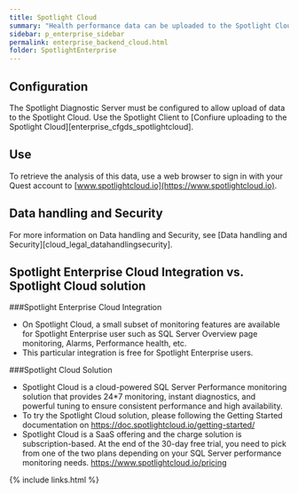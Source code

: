```yaml
---
title: Spotlight Cloud
summary: "Health performance data can be uploaded to the Spotlight Cloud."
sidebar: p_enterprise_sidebar
permalink: enterprise_backend_cloud.html
folder: SpotlightEnterprise
---
```





## Configuration

The Spotlight Diagnostic Server must be configured to allow upload of data to the Spotlight Cloud. Use the Spotlight Client to [Confiure uploading to the Spotlight Cloud][enterprise_cfgds_spotlightcloud].

## Use

To retrieve the analysis of this data, use a web browser to sign in with your Quest account to [www.spotlightcloud.io](https://www.spotlightcloud.io).

## Data handling and Security

For more information on Data handling and Security, see [Data handling and Security][cloud_legal_datahandlingsecurity].

## Spotlight Enterprise Cloud Integration vs. Spotlight Cloud solution

###Spotlight Enterprise Cloud Integration

* On Spotlight Cloud, a small subset of monitoring features are available for Spotlight Enterprise user such as SQL Server Overview page monitoring, Alarms, Performance health, etc.
* This particular integration is free for Spotlight Enterprise users.

###Spotlight Cloud Solution

* Spotlight Cloud is a cloud-powered SQL Server Performance monitoring solution that provides 24*7 monitoring, instant diagnostics, and powerful tuning to ensure consistent performance and high availability.
* To try the Spotlight Cloud solution, please following the Getting Started documentation on https://doc.spotlightcloud.io/getting-started/
* Spotlight Cloud is a SaaS offering and the charge solution is subscription-based. At the end of the 30-day free trial, you need to pick from one of the two plans depending on your SQL Server performance monitoring needs. https://www.spotlightcloud.io/pricing

{% include links.html %}
